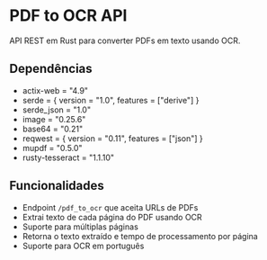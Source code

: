 # PDF to OCR API

API REST em Rust para converter PDFs em texto usando OCR.

## Dependências

- actix-web = "4.9"
- serde = { version = "1.0", features = ["derive"] }
- serde_json = "1.0"
- image = "0.25.6"
- base64 = "0.21"
- reqwest = { version = "0.11", features = ["json"] }
- mupdf = "0.5.0"
- rusty-tesseract = "1.1.10"

## Funcionalidades

- Endpoint `/pdf_to_ocr` que aceita URLs de PDFs
- Extrai texto de cada página do PDF usando OCR
- Suporte para múltiplas páginas
- Retorna o texto extraído e tempo de processamento por página
- Suporte para OCR em português 